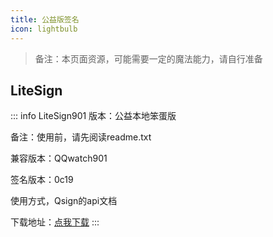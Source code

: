 ```yaml
---
title: 公益版签名
icon: lightbulb
---
```

>备注：本页面资源，可能需要一定的魔法能力，请自行准备
## LiteSign

::: info LiteSign901
版本：公益本地笨蛋版

备注：使用前，请先阅读readme.txt

兼容版本：QQwatch901

签名版本：0c19

使用方式，Qsign的api文档

下载地址：[点我下载](https://github.com/LunarVowCrimsonLove/ElainaBot/releases/download/Litesign901/LiteSign901.zip)
:::

